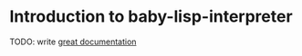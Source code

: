 # Introduction to baby-lisp-interpreter

TODO: write [great documentation](http://jacobian.org/writing/what-to-write/)

